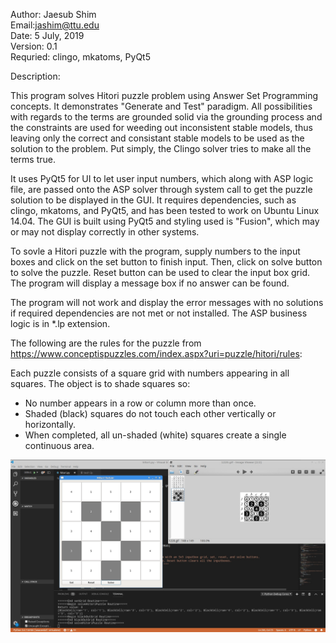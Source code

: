 Author: Jaesub Shim  
Email:jashim@ttu.edu  
Date: 5 July, 2019  
Version: 0.1  
Requried: clingo, mkatoms, PyQt5  

Description: 

This program solves Hitori puzzle problem using Answer Set Programming concepts. It demonstrates "Generate and Test" paradigm. All possibilities with regards to the terms are grounded solid via the grounding process and the constraints are used for weeding out inconsistent stable models, thus leaving only the correct and consistant stable models to be used as the solution to the problem. Put simply, the Clingo solver tries to make all the terms true.

It uses PyQt5 for UI to let user input numbers, which along with ASP logic file, are passed onto the ASP solver through system call to get the puzzle solution to be displayed in the GUI. It requires dependencies, such as clingo, mkatoms, and PyQt5, and has been tested to work on Ubuntu Linux 14.04. The GUI is built using PyQt5 and styling used is "Fusion", which may or may not display correctly in other systems.

To sovle a Hitori puzzle with the program, supply numbers to the input boxes and click on the set button to finish input.
Then, click on solve button to solve the puzzle. Reset button can be used to clear the input box grid. 
The program will display a message box if no answer can be found.

The program will not work and display the error messages with no solutions if required dependencies are not met or not installed. The ASP business logic is in *.lp extension.

The following are the rules for the puzzle from https://www.conceptispuzzles.com/index.aspx?uri=puzzle/hitori/rules:

Each puzzle consists of a square grid with numbers appearing in all squares. The object is to shade squares so:

- No number appears in a row or column more than once.
- Shaded (black) squares do not touch each other vertically or horizontally.
- When completed, all un-shaded (white) squares create a single continuous area.


![Screenshot](screenshot.jpg)
